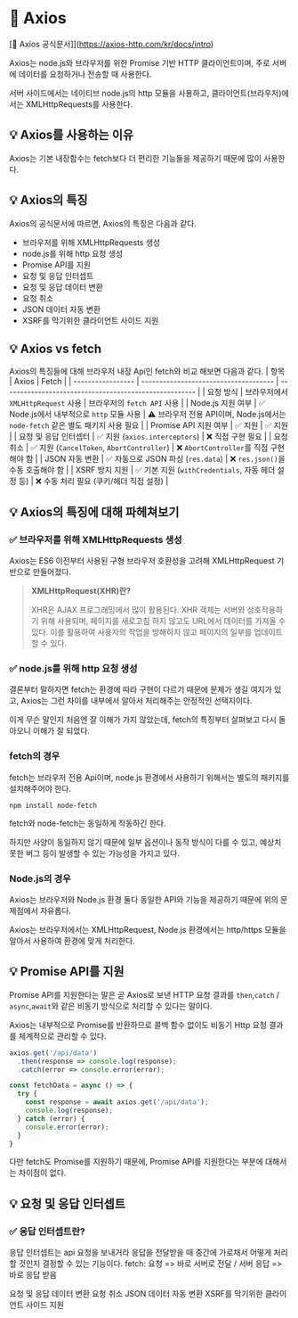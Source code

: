 # 📝 Axios
[🔗 Axios 공식문서]](https://axios-http.com/kr/docs/intro)

Axios는 node.js와 브라우저를 위한 Promise 기반 HTTP 클라이언트이며, 주로 서버에 데이터를 요청하거나 전송할 때 사용한다.

서버 사이드에서는 네이티브 node.js의 http 모듈을 사용하고, 클라이언트(브라우저)에서는 XMLHttpRequests를 사용한다.

## 💡 Axios를 사용하는 이유
Axios는 기본 내장함수는 fetch보다 더 편리한 기능들을 제공하기 때문에 많이 사용한다.

## 💡 Axios의 특징
Axios의 공식문서에 따르면, Axios의 특징은 다음과 같다.
- 브라우저를 위해 XMLHttpRequests 생성
- node.js를 위해 http 요청 생성
- Promise API를 지원
- 요청 및 응답 인터셉트
- 요청 및 응답 데이터 변환
- 요청 취소
- JSON 데이터 자동 변환
- XSRF를 막기위한 클라이언트 사이드 지원


## 💡 Axios vs fetch
Axios의 특징들에 대해 브라우저 내장 Api인 fetch와 비교 해보면 다음과 같다.
| 항목                | Axios                                 | Fetch                                                  |
| ----------------- | ------------------------------------- | ------------------------------------------------------ |
| 요청 방식             | 브라우저에서 `XMLHttpRequest` 사용            | 브라우저의 `fetch API` 사용                                   |
| Node.js 지원 여부     | ✅ Node.js에서 내부적으로 `http` 모듈 사용          | ⚠️ 브라우저 전용 API이며, Node.js에서는 `node-fetch` 같은 별도 패키지 사용 필요 |
| Promise API 지원 여부 | ✅ 지원                                    | ✅ 지원                                                     |
| 요청 및 응답 인터셉터      | ✅ 지원 (`axios.interceptors`)             | ❌ 직접 구현 필요                                               |
| 요청 취소             | ✅ 지원 (`CancelToken`, `AbortController`) | ❌ `AbortController`를 직접 구현해야 함                           |
| JSON 자동 변환        | ✅ 자동으로 JSON 파싱 (`res.data`)             | ❌ `res.json()`을 수동 호출해야 함                                |
| XSRF 방지 지원        | ✅ 기본 지원 (`withCredentials`, 자동 헤더 설정 등) | ❌ 수동 처리 필요 (쿠키/헤더 직접 설정)                                 |



## 💡 Axios의 특징에 대해 파헤쳐보기
### ✅ 브라우저를 위해 XMLHttpRequests 생성
Axios는 ES6 이전부터 사용된 구형 브라우저 호환성을 고려해 XMLHttpRequest 기반으로 만들어졌다.

> **XMLHttpRequest(XHR)란?**
> 
> XHR은 AJAX 프로그래밍에서 많이 활용된다.
> XHR 객체는 서버와 상호작용하기 위해 사용되며, 페이지를 새로고침 하지 않고도 URL에서 데이터를 가져올 수 있다.
> 이를 활용하여 사용자의 작업을 방해하지 않고 페이지의 일부를 업데이트 할 수 있다.

### ✅ node.js를 위해 http 요청 생성
결론부터 말하자면 fetch는 환경에 따라 구현이 다르기 때문에 문제가 생길 여지가 있고, Axios는 그런 차이를 내부에서 알아서 처리해주는 안정적인 선택지이다.

이게 무슨 말인지 처음엔 잘 이해가 가지 않았는데, fetch의 특징부터 살펴보고 다시 돌아오니 이해가 잘 되었다.

### fetch의 경우
fetch는 브라우저 전용 Api이며, node.js 환경에서 사용하기 위해서는 별도의 패키지를 설치해주어야 한다.
```
npm install node-fetch
```
fetch와 node-fetch는 동일하게 작동하긴 한다.

하지만 사양이 동일하지 않기 때문에 일부 옵션이나 동작 방식이 다를 수 있고, 예상치 못한 버그 등이 발생할 수 있는 가능성을 가지고 있다.

### Node.js의 경우
Axios는 브라우저와 Node.js 환경 둘다 동일한 API와 기능을 제공하기 때문에 위의 문제점에서 자유롭다.

Axios는 브라우저에서는 XMLHttpRequest, Node.js 환경에서는 http/https 모듈을 알아서 사용하여 환경에 맞게 처리한다.

## 💡 Promise API를 지원
Promise API를 지원한다는 말은 곧 Axios로 보낸 HTTP 요청 결과를 `then`,`catch` / `async`,`await`와 같은 비동기 방식으로 처리할 수 있다는 말이다.

Axios는 내부적으로 Promise를 반환하므로 콜백 함수 없이도 비동기 Http 요청 결과를 체계적으로 관리할 수 있다.
```js
axios.get('/api/data')
  .then(response => console.log(response);
  .catch(error => console.error(error);

const fetchData = async () => {
  try {
    const response = await axios.get('/api/data');
    console.log(response);
  } catch (error) {
    console.error(error);
  }
}
```
다만 fetch도 Promise를 지원하기 때문에, Promise API를 지원한다는 부분에 대해서는 차이점이 없다.

## 💡 요청 및 응답 인터셉트
### ✅ 응답 인터셉트란?
응답 인터셉트는 api 요청을 보내거라 응답을 전달받을 때 중간에 가로채서 어떻게 처리할 것인지 결정할 수 있는 기능이다.
fetch: 요청 => 바로 서버로 전달 / 서버 응답 => 바로 응답 받음

요청 및 응답 데이터 변환
요청 취소
JSON 데이터 자동 변환
XSRF를 막기위한 클라이언트 사이드 지원
